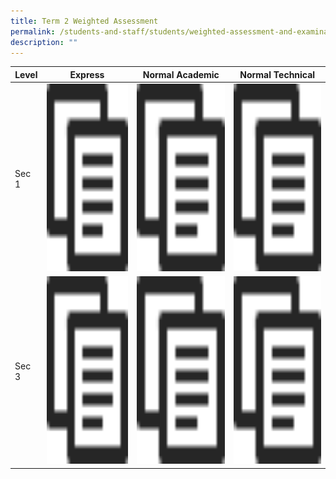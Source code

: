 ```yaml
---
title: Term 2 Weighted Assessment
permalink: /students-and-staff/students/weighted-assessment-and-examination/term-2-weighted-assessment/
description: ""
---
```

<table>
<thead>
  <tr>
    <th>Level</th>
    <th>Express</th>
    <th>Normal Academic</th>
    <th>Normal Technical</th>
  </tr>
</thead>
<tbody>
  <tr>
    <td>Sec 1</td>
    <td><a href="/files/WA%201_2022_Topics_Collated%201E.pdf"><img src="/images/copy.png" width="400" height="300"></td>
    <td><a href="/files/WA%201_2022_Topics_Collated%201NA.pdf"><img src="/images/copy.png" width="400" height="300"></td>
    <td><a href="/files/WA%201_2022_Topics_Collated%201NT.pdf"><img src="/images/copy.png" width="400" height="300"></td>
  </tr>
  <tr>
    <td>Sec 3</td>
    <td><a href="/files/WA%201_2022_Topics_Collated%202E.pdf"><img src="/images/copy.png" width="400" height="300"></td>
    <td><a href="/files/WA%201_2022_Topics_Collated%202NA.pdf"><img src="/images/copy.png" width="400" height="300"></td>
    <td><a href="/files/WA%201_2022_Topics_Collated%202NT.pdf"><img src="/images/copy.png" width="400" height="300"></td>
  </tr>
</tbody>
</table>